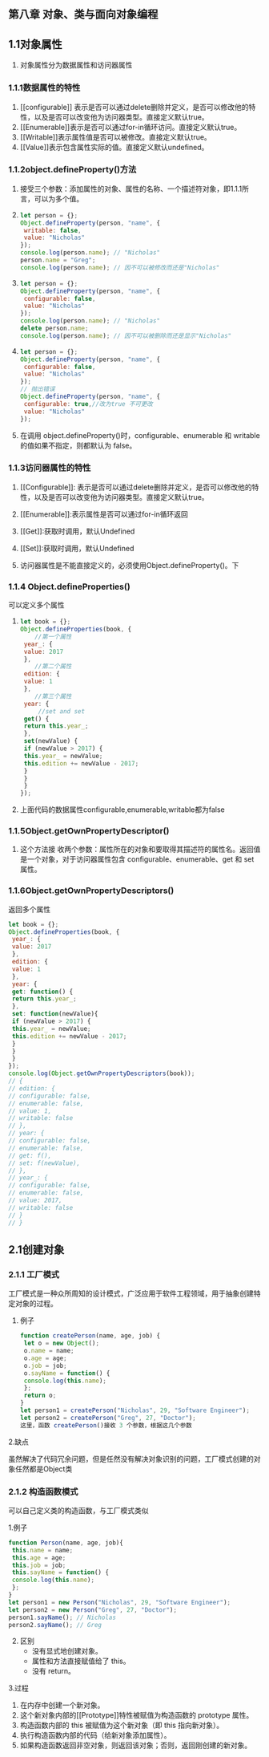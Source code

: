 ## 第八章 对象、类与面向对象编程

## 1.1对象属性

1. 对象属性分为数据属性和访问器属性

### 1.1.1数据属性的特性

1. [[configurable]] 表示是否可以通过delete删除并定义，是否可以修改他的特性，以及是否可以改变他为访问器类型。直接定义默认true。
2. [[Enumerable]]表示是否可以通过for-in循环访问。直接定义默认true。
3. [[Writable]]表示属性值是否可以被修改。直接定义默认true。
4. [[Value]]表示包含属性实际的值。直接定义默认undefined。

### 1.1.2object.defineProperty()方法

1. 接受三个参数：添加属性的对象、属性的名称、一个描述符对象，即1.1.1所言，可以为多个值。

2. ```javascript
   let person = {};
   Object.defineProperty(person, "name", {
    writable: false,
    value: "Nicholas"
   });
   console.log(person.name); // "Nicholas"
   person.name = "Greg";
   console.log(person.name); // 因不可以被修改而还是"Nicholas" 
   ```

3. ```javascript
   let person = {};
   Object.defineProperty(person, "name", {
    configurable: false,
    value: "Nicholas"
   });
   console.log(person.name); // "Nicholas"
   delete person.name;
   console.log(person.name); // 因不可以被删除而还是显示"Nicholas" 
   ```

   

4. ```javascript
   let person = {};
   Object.defineProperty(person, "name", {
    configurable: false,
    value: "Nicholas"
   });
   // 抛出错误
   Object.defineProperty(person, "name", {
    configurable: true,//改为true 不可更改
    value: "Nicholas"
   }); 
   ```

5. 在调用 object.defineProperty()时，configurable、enumerable 和 writable 的值如果不指定，则都默认为 false。

### 1.1.3访问器属性的特性

1. [[Configurable]]: 表示是否可以通过delete删除并定义，是否可以修改他的特性，以及是否可以改变他为访问器类型。直接定义默认true。
2. [[Enumerable]]:表示属性是否可以通过for-in循环返回
3. [[Get]]:获取时调用，默认Undefined
4. [[Set]]:获取时调用，默认Undefined

5. 访问器属性是不能直接定义的，必须使用Object.defineProperty()。下

### 1.1.4 Object.defineProperties()

可以定义多个属性

1. ```javascript
   let book = {};
   Object.defineProperties(book, {
       //第一个属性
    year_: {
    value: 2017
    },
       //第二个属性
    edition: {
    value: 1
    },
       //第三个属性
    year: {
        //set and set
    get() {
    return this.year_;
    }, 
    set(newValue) {
    if (newValue > 2017) {
    this.year_ = newValue;
    this.edition += newValue - 2017;
    }
    }
    }
   });
   ```

   

2. 上面代码的数据属性configurable,enumerable,writable都为false

### 1.1.5Object.getOwnPropertyDescriptor()

1. 这个方法接 收两个参数：属性所在的对象和要取得其描述符的属性名。返回值是一个对象，对于访问器属性包含 configurable、enumerable、get 和 set 属性。

### 1.1.6Object.getOwnPropertyDescriptors()

返回多个属性

```javascript
let book = {};
Object.defineProperties(book, {
 year_: {
 value: 2017
 },
 edition: {
 value: 1
 },
 year: {
 get: function() {
 return this.year_;
 },
 set: function(newValue){
 if (newValue > 2017) {
 this.year_ = newValue;
 this.edition += newValue - 2017;
 }
 }
 }
});
console.log(Object.getOwnPropertyDescriptors(book));
// {
// edition: {
// configurable: false,
// enumerable: false,
// value: 1,
// writable: false
// },
// year: {
// configurable: false,
// enumerable: false,
// get: f(),
// set: f(newValue),
// },
// year_: {
// configurable: false,
// enumerable: false,
// value: 2017,
// writable: false
// }
// } 
```

## 2.1创建对象

### 2.1.1 工厂模式

工厂模式是一种众所周知的设计模式，广泛应用于软件工程领域，用于抽象创建特定对象的过程。

1. 例子

   ```javascript
   function createPerson(name, age, job) {
    let o = new Object();
    o.name = name;
    o.age = age;
    o.job = job;
    o.sayName = function() {
    console.log(this.name);
    };
    return o;
   }
   let person1 = createPerson("Nicholas", 29, "Software Engineer");
   let person2 = createPerson("Greg", 27, "Doctor");
   这里，函数 createPerson()接收 3 个参数，根据这几个参数
   ```

   

2.缺点

虽然解决了代码冗余问题，但是任然没有解决对象识别的问题，工厂模式创建的对象任然都是Object类

### 2.1.2 构造函数模式

可以自己定义类的构造函数，与工厂模式类似

1.例子

```javascript
function Person(name, age, job){
 this.name = name;
 this.age = age;
 this.job = job;
 this.sayName = function() {
 console.log(this.name);
 };
}
let person1 = new Person("Nicholas", 29, "Software Engineer");
let person2 = new Person("Greg", 27, "Doctor");
person1.sayName(); // Nicholas
person2.sayName(); // Greg 
```

2. 区别
   + 没有显式地创建对象。
   + 属性和方法直接赋值给了 this。
   + 没有 return。

3.过程

1. 在内存中创建一个新对象。
2.  这个新对象内部的[[Prototype]]特性被赋值为构造函数的 prototype 属性。
3. 构造函数内部的 this 被赋值为这个新对象（即 this 指向新对象）。
4. 执行构造函数内部的代码（给新对象添加属性）。
5.  如果构造函数返回非空对象，则返回该对象；否则，返回刚创建的新对象。